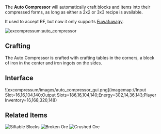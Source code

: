 [Title]: Auto_Compressor
[Icon]: excompressum:auto_compressor

The **Auto Compressor** will automatically craft blocks and items into their compressed forms, as long as either a 2x2 or 3x3 recipe is available.

It used to accept RF, but now it only supports [Fuwafuwagy](https://github.com/MinecraftForge/MinecraftForge/blob/1.11.x/EnergySystems.md").

![excompressum:auto_compressor](crafting://minecraft:crafting_table,minecraft:iron_ingot,minecraft:crafting_table,minecraft:iron_ingot,minecraft:iron_block,minecraft:iron_ingot,minecraft:crafting_table,minecraft:iron_ingot,minecraft:crafting_table)

## Crafting
The Auto Compressor is crafted with crafting tables in the corners, a block of iron in the center and iron ingots on the sides.

## Interface
![excompressum/images/auto_compressor_gui.png](imagemap://Input Slot=16,16,104,140;Output Slots=186,16,104,140;Energy=302,14,36,143;Player Inventory=16,168,320,148)

## Related Items
![Siftable Blocks](minecraft:gravel)
![Broken Ore](exnihiloomnia:ore_broken)
![Crushed Ore](exnihiloomnia:ore_crushed)